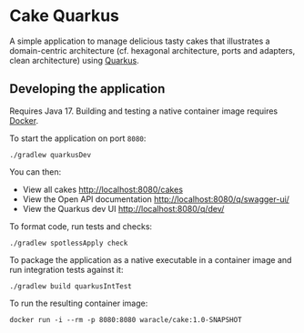 # Cake Quarkus

A simple application to manage delicious tasty cakes that illustrates a domain-centric architecture (cf. hexagonal
architecture, ports and adapters, clean architecture) using [Quarkus](https://quarkus.io).

## Developing the application

Requires Java 17. Building and testing a native container image requires [Docker](https://www.docker.com).

To start the application on port `8080`:

```shell
./gradlew quarkusDev
```

You can then:

* View all cakes <http://localhost:8080/cakes>
* View the Open API documentation <http://localhost:8080/q/swagger-ui/>
* View the Quarkus dev UI <http://localhost:8080/q/dev/>

To format code, run tests and checks:

```shell
./gradlew spotlessApply check
```

To package the application as a native executable in a container image and run integration tests against it:

```shell
./gradlew build quarkusIntTest
```

To run the resulting container image:

```shell
docker run -i --rm -p 8080:8080 waracle/cake:1.0-SNAPSHOT
```

